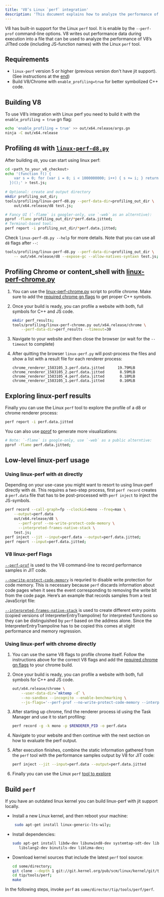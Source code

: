 ```yaml
---
title: 'V8’s Linux `perf` integration'
description: 'This document explains how to analyze the performance of V8’s JITted code with the Linux `perf` tool.'
---
```

V8 has built-in support for the Linux `perf` tool. It is enable by the `--perf-prof` command-line options.
V8 writes out performance data during execution into a file that can be used to analyze the performance of V8’s JITted code (including JS-function names) with the Linux `perf` tool.

## Requirements

- `linux-perf` version 5 or higher (previous version don't have jit support). (See instructions at the [end](#build-perf))
- Build V8/Chrome with `enable_profiling=true` for better symbolized C++ code.

## Building V8

To use V8’s integration with Linux perf you need to build it with the `enable_profiling = true` gn flag:

```bash
echo 'enable_profiling = true' >> out/x64.release/args.gn
ninja -C out/x64.release
```

## Profiling `d8` with [`linux-perf-d8.py`](https://source.chromium.org/search?q=linux-perf-d8.py)

After building `d8`, you can start using linux perf:

```bash
cd <path_to_your_v8_checkout>
echo '(function f() {
    var s = 0; for (var i = 0; i < 1000000000; i++) { s += i; } return s;
  })();' > test.js;
  
# Optional: create and output directory
mkdir profiling_out_dir;
tools/profiling/linux-perf-d8.py --perf-data-dir=profiling_out_dir \
    out/x64.release/d8 test.js;

# Fancy UI (`-flame` is googler-only, use `-web` as an alterntive):
pprof -flame profiling_out_dir/*perf.data.jitted;
# Terminal-based tool:
perf report -i profiling_out_dir/*perf.data.jitted;
```

Check `linux-perf-d8.py --help` for more details. Note that you can use all `d8` flags after `--`:

```bash
tools/profiling/linux-perf-d8.py --perf-data-dir=profiling_out_dir \
    -- out/x64.release/d8 --expose-gc --allow-natives-syntaxn test.js;
```


## Profiling Chrome or content_shell with [linux-perf-chrome.py](https://source.chromium.org/search?q=linux-perf-chrome.py)

1. You can use the [linux-perf-chrome.py](https://source.chromium.org/search?q=linux-perf-chrome.py) script to profile chrome. Make sure to add the [required chrome gn flags](https://chromium.googlesource.com/chromium/src/+/master/docs/profiling.md#General-checkout-setup) to get proper C++ symbols.

1. Once your build is ready, you can profile a website with both, full symbols for C++ and JS code.

    ```bash
    mkdir perf_results;
    tools/profiling/linux-perf-chrome.py out/x64.release/chrome \
        --perf-data-dir=perf_results --timeout=30
    ```

1. Navigate to your website and then close the browser (or wait for the `--timeout` to complete)
1. After quitting the browser `linux-perf.py` will post-process the files and show a list with a result file for each renderer process:
  
   ```
   chrome_renderer_1583105_3.perf.data.jitted      19.79MiB
   chrome_renderer_1583105_2.perf.data.jitted       8.59MiB
   chrome_renderer_1583105_4.perf.data.jitted       0.18MiB
   chrome_renderer_1583105_1.perf.data.jitted       0.16MiB
   ```

## Exploring linux-perf results

Finally you can use the Linux `perf` tool to explore the profile of a d8 or chrome renderer process:

```bash
perf report -i perf.data.jitted
```

You can also use [pprof](https://github.com/google/pprof) to generate more visualizations:

```bash
# Note: `-flame` is google-only, use `-web` as a public alterntive:
pprof -flame perf.data.jitted;
```

## Low-level linux-perf usage

### Using linux-perf with `d8` directly

Depending on your use-case you might want to resort to using linux-perf directly with `d8`.
This requires a two-step process, first `perf record` creates a `perf.data` file that has to be post-processed with `perf inject` to inject the JS-symbols.

``` bash
perf record --call-graph=fp --clockid=mono --freq=max \
    --output=perf.data
    out/x64.release/d8 \
      --perf-prof --no-write-protect-code-memory \
      --interpreted-frames-native-stack \
    test.js;
perf inject --jit --input=perf.data --output=perf.data.jitted;
perf report --input=perf.data.jitted;
```

### V8 linux-perf Flags

[`--perf-prof`](https://source.chromium.org/search?q=FLAG_perf_prof) is used to the V8 command-line to record performance samples in JIT code.

[`--nowrite-protect-code-memory`](https://source.chromium.org/search?q=FLAG_nowrite_protect_code_memory) is requried to disable write protection for code memory. This is necessary because `perf` discards information about code pages when it sees the event corresponding to removing the write bit from the code page. Here’s an example that records samples from a test JavaScript file:

[`--interpreted-frames-native-stack`](https://source.chromium.org/search?q=FLAG_interpreted_frames_native_stack) is used to create different entry points (copied versions of InterpreterEntryTrampoline) for interpreted functions so they can be distinguished by `perf` based on the address alone. Since the InterpreterEntryTrampoline has to be copied this comes at slight performance and memory regression.


### Using linux-perf with chrome directly

1. You can use the same V8 flags to profile chrome itself. Follow the instructions above for the correct V8 flags and add the [required chrome gn flags](https://chromium.googlesource.com/chromium/src/+/master/docs/profiling.md#General-checkout-setup) to your chrome build.

1. Once your build is ready, you can profile a website with both, full symbols for C++ and JS code.

    ```bash
    out/x64.release/chrome \
        --user-data-dir=`mktemp -d` \
        --no-sandbox --incognito --enable-benchmarking \
        --js-flags='--perf-prof --no-write-protect-code-memory --interpreted-frames-native-stack'
    ```

1. After starting up chrome, find the renderer process id using the Task Manager and use it to start profiling:

    ```bash
    perf record -g -k mono -p $RENDERER_PID -o perf.data
    ```

1. Navigate to your website and then continue with the next section on how to evaluate the perf output.

1. After execution finishes, combine the static information gathered from the `perf` tool with the performance samples output by V8 for JIT code:

   ```bash
   perf inject --jit --input=perf.data --output=perf.data.jitted
   ```

1. Finally you can use the Linux `perf` [tool to explore](#Explore-linux-perf-results)

## Build `perf`

If you have an outdated linux kernel you can build linux-perf with jit support locally.

- Install a new Linux kernel, and then reboot your machine:

  ```bash
   sudo apt-get install linux-generic-lts-wily;
  ```

- Install dependencies:

  ```bash
  sudo apt-get install libdw-dev libunwind8-dev systemtap-sdt-dev libaudit-dev \
     libslang2-dev binutils-dev liblzma-dev;
  ```

- Download kernel sources that include the latest `perf` tool source:

  ```bash
  cd some/directory;
  git clone --depth 1 git://git.kernel.org/pub/scm/linux/kernel/git/tip/tip.git;
  cd tip/tools/perf;
  make
  ```

In the following steps, invoke `perf` as `some/director/tip/tools/perf/perf`.
